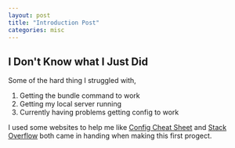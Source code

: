 ```yaml
---
layout: post
title: "Introduction Post"
categories: misc
---
```


## I Don't Know what I Just Did

Some of the hard thing I struggled with,
1. Getting the bundle command to work
2. Getting my local server running
3. Currently having problems getting config to work

I used some websites to help me like [Config Cheat Sheet](https://www.markdownguide.org/cheat-sheet#:~:text=Extended%20Syntax%20%20%20%20Element%20%20,sentence%20with%20a%20footnote.%207%20more%20rows%20) and [Stack Overflow](https://stackoverflow.com/) both came in handing when making this first progect. 
